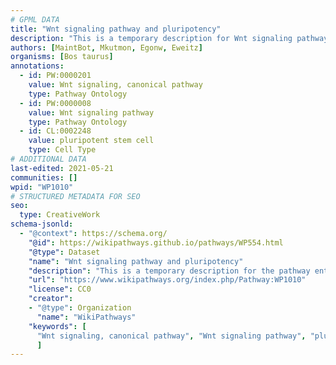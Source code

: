 ```yaml
---
# GPML DATA
title: "Wnt signaling pathway and pluripotency"
description: "This is a temporary description for Wnt signaling pathway and pluripotency"
authors: [MaintBot, Mkutmon, Egonw, Eweitz]
organisms: [Bos taurus]
annotations:
  - id: PW:0000201
    value: Wnt signaling, canonical pathway
    type: Pathway Ontology
  - id: PW:0000008
    value: Wnt signaling pathway
    type: Pathway Ontology
  - id: CL:0002248
    value: pluripotent stem cell
    type: Cell Type
# ADDITIONAL DATA
last-edited: 2021-05-21
communities: []
wpid: "WP1010"
# STRUCTURED METADATA FOR SEO
seo:
  type: CreativeWork
schema-jsonld:
  - "@context": https://schema.org/
    "@id": https://wikipathways.github.io/pathways/WP554.html
    "@type": Dataset
    "name": "Wnt signaling pathway and pluripotency"
    "description": "This is a temporary description for the pathway entitled: Wnt signaling pathway and pluripotency"
    "url": "https://www.wikipathways.org/index.php/Pathway:WP1010"
    "license": CC0
    "creator":
    - "@type": Organization
      "name": "WikiPathways"
    "keywords": [
      "Wnt signaling, canonical pathway", "Wnt signaling pathway", "pluripotent stem cell",
      ]
---
```

